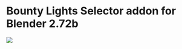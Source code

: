 Bounty Lights Selector addon for Blender 2.72b
====================

![](http://media-cache-ec0.pinimg.com/originals/9f/04/67/9f04673197accef5f91f65290e6a7fac.jpg)
